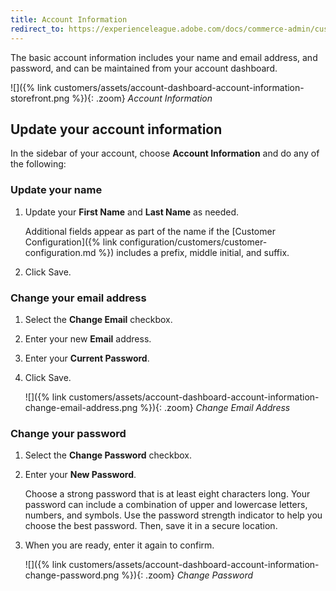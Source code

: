 ```yaml
---
title: Account Information
redirect_to: https://experienceleague.adobe.com/docs/commerce-admin/customers/customer-accounts/storefront/account-dashboard-account-information.html
---
```


The basic account information includes your name and email address, and password, and can be maintained from your account dashboard.

![]({% link customers/assets/account-dashboard-account-information-storefront.png %}){: .zoom}
_Account Information_

## Update your account information

In the sidebar of your account, choose **Account Information** and do any of the following:

### Update your name

1. Update your **First Name** and **Last Name** as needed.

    Additional fields appear as part of the name if the [Customer Configuration]({% link configuration/customers/customer-configuration.md %}) includes a prefix, middle initial, and suffix.

1. Click <span class="btn">Save</span>.

### Change your email address

1. Select the **Change Email** checkbox.

1. Enter your new **Email** address.

1. Enter your **Current Password**.

1. Click <span class="btn">Save</span>.

    ![]({% link customers/assets/account-dashboard-account-information-change-email-address.png %}){: .zoom}
    _Change Email Address_

### Change your password

1. Select the **Change Password** checkbox.

1. Enter your **New Password**.

    Choose a strong password that is at least eight characters long. Your password can include a combination of upper and lowercase letters, numbers, and symbols. Use the password strength indicator to help you choose the best password. Then, save it in a secure location.

1. When you are ready, enter it again to confirm.

    ![]({% link customers/assets/account-dashboard-account-information-change-password.png %}){: .zoom}
    _Change Password_
